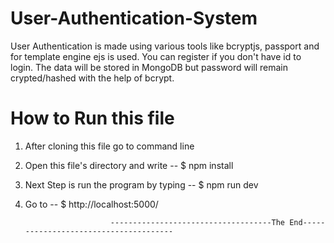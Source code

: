 # User-Authentication-System
User Authentication is made using various tools like bcryptjs, passport and for template engine ejs is used. You can register if you don't have id to login. The data will be stored in MongoDB but password will remain crypted/hashed with the help of bcrypt.


# How to Run this file
1. After cloning this file go to command line
2. Open this file's directory and write 
-- $ npm install
3. Next Step is run the program by typing 
-- $ npm run dev
4. Go to 
-- $ http://localhost:5000/
                      
                      
                          ------------------------------------The End--------------------------------------
